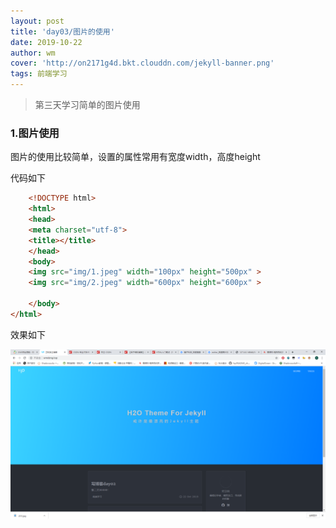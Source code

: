 ```yaml
---
layout: post
title: 'day03/图片的使用'
date: 2019-10-22
author: wm
cover: 'http://on2171g4d.bkt.clouddn.com/jekyll-banner.png'
tags: 前端学习
---
```


>第三天学习简单的图片使用

### 1.图片使用
图片的使用比较简单，设置的属性常用有宽度width，高度height

代码如下 
```HTML
    <!DOCTYPE html>
	<html>
	<head>
	<meta charset="utf-8">
	<title></title>
	</head>
	<body>
	<img src="img/1.jpeg" width="100px" height="500px" >
	<img src="img/2.jpeg" width="600px" height="600px" >
		
	</body>
</html>
```
效果如下

![avatar](/assets/img//day03.png)
